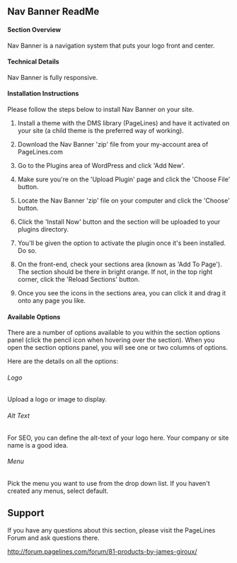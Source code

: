 ## Nav Banner ReadMe

#### Section Overview
Nav Banner is a navigation system that puts your logo front and center.    

#### Technical Details
Nav Banner is fully responsive.

#### Installation Instructions

Please follow the steps below to install Nav Banner on your  site.

1. Install a theme with the DMS library (PageLines) and have it activated on your site (a child theme is the preferred way of working).

2. Download the Nav Banner 'zip' file from your my-account area of PageLines.com

3. Go to the Plugins area of WordPress and click 'Add New'.

4. Make sure you're on the 'Upload Plugin' page and click the 'Choose File' button.

5. Locate the Nav Banner 'zip' file on your computer and click the 'Choose' button.

6. Click the 'Install Now' button and the section will be uploaded to your plugins directory.

7. You'll be given the option to activate the plugin once it's been installed.  Do so.

8. On the front-end, check your sections area (known as 'Add To Page').  The section should be there in bright orange.  If not, in the top right corner, click the 'Reload Sections' button.

9. Once you see the icons in the sections area, you can click it and drag it onto any page you like.

#### Available Options

There are a number of options available to you within the section options panel (click the pencil icon when hovering over the section).  When you open the section options panel, you will see one or two columns of options.

Here are the details on all the options:

###### Logo

Upload a logo or image to display.

###### Alt Text

For SEO, you can define the alt-text of your logo here.  Your company or site name is a good idea.

###### Menu

Pick the menu you want to use from the drop down list.  If you haven't created any menus, select default.

## Support

If you have any questions about this section, please visit the PageLines Forum and ask questions there.  

http://forum.pagelines.com/forum/81-products-by-james-giroux/

